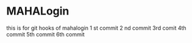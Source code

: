 # MAHALogin
this is for git hooks  of mahalogin
1 st commit
2 nd commit
3rd comit
4th commit
5th commit
6th commit
